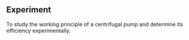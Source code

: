 <!DOCTYPE html>
<html>
<head>
  <title> Experiment </title>
</head>
<body>
  <h2>Experiment</h2>
  <p>To study the working principle of a centrifugal pump and determine its efficiency experimentally.</p>
</body>
</html>

